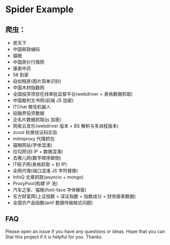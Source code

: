 # Spider Example

## 爬虫：

- 房天下
- 中国邮政编码
- 猫眼
- 中国房价行情网
- 康美中药
- 58 到家
- 自如租房(图片简单识别)
- 中国木材指数网
- 全国投资项目在线审批监督平台(webdriver + 表格数据抓取)
- 中国裁判文书网(前端 JS 加密)
- ITChat 微信机器人
- 投融界投资数据
- 企名片数据抓取(js 加密)
- 网易云音乐(webdriver 版本 + BS 解析与多进程版本)
- zcool 轮换验证码实验
- mitmproxy 代理抓包
- 猫眼网站(字体混淆)
- 拉勾网(封 IP + 数据混淆)
- 去哪儿网(数字顺序颠倒)
- IT桔子网(表格抓取 + 封 IP)
- 全网代理(端口混淆 JS 字符替换)
- InfoQ 文章抓取(asyncio + mongo)
- ProxyPool(构建 IP 池)
- 汽车之家、猫眼(font-face 字体解密)
- 东方财富网(上证指数 + 深证指数 + 指数成分 + 财务报表数据)
- 全国农产品指数(amf 数据传输格式问题)

## FAQ

Please open an issue if you have any questions or ideas. 
Hope that you can Star this project if it is helpful for you. Thanks. 

